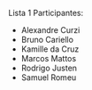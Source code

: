 Lista 1
Participantes:
* Alexandre Curzi
* Bruno Cariello
* Kamille da Cruz
* Marcos Mattos
* Rodrigo Justen
* Samuel Romeu 
